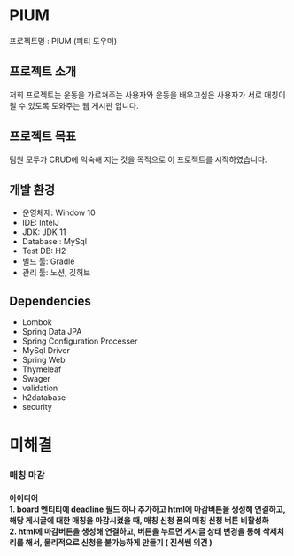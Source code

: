 
# PIUM
프로젝트명 : PIUM (피티 도우미)
## 프로젝트 소개
저희 프로젝트는 운동을 가르쳐주는 사용자와 운동을 배우고싶은 사용자가 서로 매칭이 될 수 있도록 도와주는 웹 게시판 입니다.
## 프로젝트 목표
팀원 모두가 CRUD에 익숙해 지는 것을 목적으로 이 프로젝트를 시작하였습니다.

## 개발 환경
- 운영체제: Window 10
- IDE: IntelJ
- JDK: JDK 11
- Database : MySql
- Test DB: H2
- 빌드 툴: Gradle
- 관리 툴: 노션, 깃허브

## Dependencies
- Lombok
- Spring Data JPA
- Spring Configuration Processer
- MySql Driver
- Spring Web
- Thymeleaf
- Swager
- validation
- h2database
- security


# 미해결
### 매칭 마감
#### 아이디어<br>1. board 엔티티에 deadline 필드 하나 추가하고 html에 마감버튼을 생성해 연결하고, 해당 게시글에 대한 매칭을 마감시켰을 때, 매칭 신청 폼의 매칭 신청 버튼 비활성화<br>2. html에 마감버튼을 생성해 연결하고, 버튼을 누르면 게시글 상태 변경을 통해 삭제처리를 해서, 물리적으로 신청을 불가능하게 만들기 ( 진석쌤 의견 )


